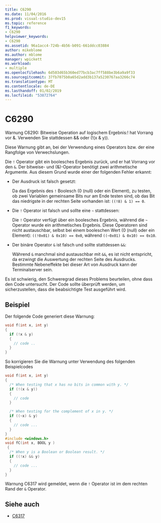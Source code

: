 ```yaml
---
title: C6290
ms.date: 11/04/2016
ms.prod: visual-studio-dev15
ms.topic: reference
f1_keywords:
- C6290
helpviewer_keywords:
- C6290
ms.assetid: 96a1acc4-724b-4b56-b091-661ddcc03884
author: mikeblome
ms.author: mblome
manager: wpickett
ms.workload:
- multiple
ms.openlocfilehash: 6d503d65b360ed77bcb3ac7ff588be3b6a9a9f33
ms.sourcegitcommit: 37fb7075b0a65d2add3b137a5230767aa3266c74
ms.translationtype: MT
ms.contentlocale: de-DE
ms.lasthandoff: 01/02/2019
ms.locfileid: "53872764"
---
```

# <a name="c6290"></a>C6290
Warnung C6290: Bitweise Operation auf logischem Ergebnis:! hat Vorrang vor &. Verwenden Sie stattdessen && oder (!(x & y)).

Diese Warnung gibt an, bei der Verwendung eines Operators bzw. der eine Rangfolge von Verwechslungen.

Die `!` Operator gibt ein boolesches Ergebnis zurück, und er hat Vorrang vor den `&`. Der bitweise- und (&)-Operator benötigt zwei arithmetische Argumente. Aus diesem Grund wurde einer der folgenden Fehler erkannt:

- Der Ausdruck ist falsch gesetzt:

   Da das Ergebnis des `!` Boolesch (0 (null) oder ein Element), zu testen, ob zwei Variablen gemeinsame Bits nur am Ende testen sind, ob das Bit das niedrigste in der rechten Seite vorhanden ist: `((!8) & 1) == 0`.

- Die `!` Operator ist falsch und sollte eine `~` stattdessen:

   Die `!` Operator verfügt über ein boolesches Ergebnis, während die `~` Operator wurde ein arithmetisches Ergebnis. Diese Operatoren sind nicht austauschbar, selbst bei einem booleschen Wert (0 (null) oder ein Element): `((!0x01) & 0x10) == 0x0`, während `((~0x01) & 0x10) == 0x10`.

- Der binäre Operator `&` ist falsch und sollte stattdessen `&&`:

   Während `&` manchmal sind austauschbar mit `&&`, es ist nicht entspricht, da erzwingt die Auswertung der rechten Seite des Ausdrucks. Bestimmte Nebeneffekte bei dieser Art von Ausdruck kann der Terminalserver sein.

Es ist schwierig, den Schweregrad dieses Problems beurteilen, ohne dass den Code untersucht. Der Code sollte überprüft werden, um sicherzustellen, dass die beabsichtigte Test ausgeführt wird.

## <a name="example"></a>Beispiel

Der folgende Code generiert diese Warnung:

```cpp
void f(int x, int y)
{
  if (!x & y)
  {
    // code ..
  }
}
```

So korrigieren Sie die Warnung unter Verwendung des folgenden Beispielcodes

```cpp
void f(int x, int y)
{
  /* When testing that x has no bits in common with y. */
  if (!(x & y))
  {
    // code
  }

  /* When testing for the complement of x in y. */
  if ((~x) & y)
  {
    // code ...
  }
}
#include <windows.h>
void fC(int x, BOOL y )
 {
  /* When y is a Boolean or Boolean result. */
  if ((!x) && y)
  {
    // code ...
  }
}
```

Warnung C6317 wird gemeldet, wenn die `!` Operator ist im dem rechten Rand der `&` Operator.

## <a name="see-also"></a>Siehe auch

- [C6317](../code-quality/c6317.md)